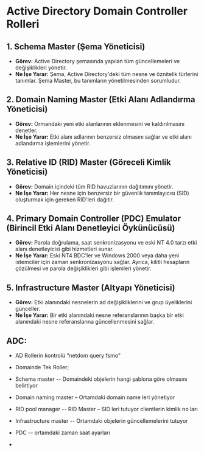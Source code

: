 # Active Directory Domain Controller Rolleri

## 1. Schema Master (Şema Yöneticisi)
- **Görev:** Active Directory şemasında yapılan tüm güncellemeleri ve değişiklikleri yönetir.
- **Ne İşe Yarar:** Şema, Active Directory'deki tüm nesne ve öznitelik türlerini tanımlar. Şema Master, bu tanımların yönetilmesinden sorumludur.

## 2. Domain Naming Master (Etki Alanı Adlandırma Yöneticisi)
- **Görev:** Ormandaki yeni etki alanlarının eklenmesini ve kaldırılmasını denetler.
- **Ne İşe Yarar:** Etki alanı adlarının benzersiz olmasını sağlar ve etki alanı adlandırma işlemlerini yönetir.

## 3. Relative ID (RID) Master (Göreceli Kimlik Yöneticisi)
- **Görev:** Domain içindeki tüm RID havuzlarının dağıtımını yönetir.
- **Ne İşe Yarar:** Her nesne için benzersiz bir güvenlik tanımlayıcısı (SID) oluşturmak için gereken RID'leri dağıtır.

## 4. Primary Domain Controller (PDC) Emulator (Birincil Etki Alanı Denetleyici Öykünücüsü)
- **Görev:** Parola doğrulama, saat senkronizasyonu ve eski NT 4.0 tarzı etki alanı denetleyicisi gibi hizmetleri sunar.
- **Ne İşe Yarar:** Eski NT4 BDC'ler ve Windows 2000 veya daha yeni istemciler için zaman senkronizasyonu sağlar. Ayrıca, kilitli hesapların çözülmesi ve parola değişiklikleri gibi işlemleri yönetir.

## 5. Infrastructure Master (Altyapı Yöneticisi)
- **Görev:** Etki alanındaki nesnelerin ad değişikliklerini ve grup üyeliklerini günceller.
- **Ne İşe Yarar:** Bir etki alanındaki nesne referanslarının başka bir etki alanındaki nesne referanslarına güncellenmesini sağlar.

## ADC:
- AD Rollerin kontrolü “netdom query fsmo” 
- Domainde Tek Roller;
- Schema master  		-- Domaindeki objelerin hangi şablona göre olmasını belirtiyor
- Domain naming master 	– Ortamdaki domain name leri yönetiyor
- RID pool manager	-- RID Master – SID leri tutuyor clientlerin kimlik no ları  
- Infrastructure master       -- Ortamdaki objelerin güncellemelerini tutuyor
- PDC 			-- ortamdaki zaman saat ayarları

- 
